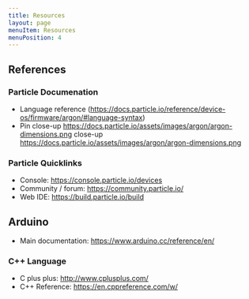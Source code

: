 ```yaml
---
title: Resources
layout: page
menuItem: Resources
menuPosition: 4
---
```


## References

### Particle Documenation

- Language reference (https://docs.particle.io/reference/device-os/firmware/argon/#language-syntax)
- Pin close-up https://docs.particle.io/assets/images/argon/argon-dimensions.png
close-up https://docs.particle.io/assets/images/argon/argon-dimensions.png



### Particle Quicklinks

- Console: https://console.particle.io/devices
- Community / forum: https://community.particle.io/
- Web IDE: https://build.particle.io/build



## Arduino

- Main documentation: https://www.arduino.cc/reference/en/



### C++ Language 

- C plus plus: http://www.cplusplus.com/
- C++ Reference: https://en.cppreference.com/w/